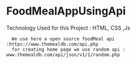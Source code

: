 # FoodMealAppUsingApi
Technology Used for this Project : HTML, CSS ,Js 

      We use here a open source foodMeal api :https://www.themealdb.com/api.php
      for creating home page we use random api : www.themealdb.com/api/json/v1/1/random.php
      

